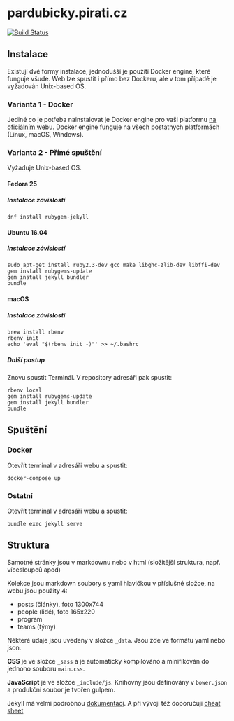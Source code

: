 # pardubicky.pirati.cz

[![Build Status](https://api.travis-ci.org/pirati-web/pardubicky.pirati.cz.svg?branch=gh-pages)](https://travis-ci.org/pirati-web/pardubicky.pirati.cz)

## Instalace

Existují dvě formy instalace, jednodušší je použití Docker engine, které funguje všude. Web lze spustit i přímo bez Dockeru, ale v tom případě je vyžadován Unix-based OS.

### Varianta 1 - Docker

Jediné co je potřeba nainstalovat je  Docker engine pro vaši platformu [na oficiálním webu](https://docs.docker.com/install/). Docker engine funguje na všech postatných platformách (Linux, macOS, Windows).

### Varianta 2 - Přímé spuštění

Vyžaduje Unix-based OS.

#### Fedora 25

##### Instalace závislostí

```
dnf install rubygem-jekyll
```

#### Ubuntu 16.04

##### Instalace závislostí

```
sudo apt-get install ruby2.3-dev gcc make libghc-zlib-dev libffi-dev
gem install rubygems-update
gem install jekyll bundler
bundle
```

#### macOS

##### Instalace závislostí

```
brew install rbenv
rbenv init
echo 'eval "$(rbenv init -)"' >> ~/.bashrc
```

##### Další postup

Znovu spustit Terminál. V repository adresáři pak spustit:

```
rbenv local
gem install rubygems-update
gem install jekyll bundler
bundle
```

## Spuštění

### Docker

Otevřít terminal v adresáři webu a spustit:

```
docker-compose up
```


### Ostatní

Otevřít terminal v adresáři webu a spustit:

```
bundle exec jekyll serve
```

## Struktura

Samotné stránky jsou v markdownu nebo v html (složitější struktura, např. vícesloupců apod)

Kolekce jsou markdown soubory s yaml hlavičkou v příslušné složce, na webu jsou použity 4:

- posts (články), foto 1300x744
- people (lidé), foto 165x220
- program
- teams (týmy)

Některé údaje jsou uvedeny v složce `_data`. Jsou zde ve formátu yaml nebo json.

**CSS** je ve složce `_sass` a je automaticky kompilováno a minifikován do jednoho souboru `main.css`.

**JavaScript** je ve složce `_include/js`. Knihovny jsou definovány v `bower.json` a produkční soubor je tvořen gulpem.

Jekyll má velmi podrobnou [dokumentaci](http://jekyllrb.com/docs/home/). A při vývoji též doporučuji [cheat sheet](http://jekyll.tips/jekyll-cheat-sheet/)
